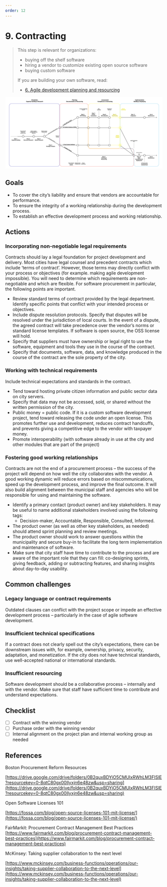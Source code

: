 ```yaml
---
order: 12
---
```


# 9. Contracting

> This step is relevant for organizations:
>
> * buying off the shelf software
> * hiring a vendor to customize existing open source software
> * buying custom software
>
> If you are building your own software, read:
>
> * [6. Agile development planning and resourcing](06-agile-development-planning-resourcing.md)

![Diagram showing who should read step 9](/../images/assessment-3.svg)

## Goals

* To cover the city’s liability and ensure that vendors are accountable for performance.
* To ensure the integrity of a working relationship during the development process.
* To establish an effective development process and working relationship.

## Actions

### Incorporating non-negotiable legal requirements

Contracts should lay a legal foundation for project development and delivery. Most cities have legal counsel and precedent contracts which include ‘terms of contract’. However, those terms may directly conflict with your process or objectives (for example. making agile development impossible). You will need to determine which requirements are non-negotiable and which are flexible. For software procurement in particular, the following points are important.

* Review standard terms of contract provided by the legal department. Identify specific points that conflict with your intended process or objectives.
* Include dispute resolution protocols. Specify that disputes will be resolved under the jurisdiction of local courts. In the event of a dispute, the agreed contract will take precedence over the vendor’s norms or standard license templates. If software is open source, the OSS license will hold.
* Specify that suppliers must have ownership or legal right to use the software, equipment and tools they use in the course of the contract.
* Specify that documents, software, data, and knowledge produced in the course of the contract are the sole property of the city.

### Working with technical requirements

Include technical expectations and standards in the contract.

* Tend toward hosting private citizen information and public sector data on city servers.
* Specify that data may not be accessed, sold, or shared without the written permission of the city.
* Public money = public code. If it is a custom software development project, tend toward releasing the code under an open license. This promotes further use and development, reduces contract handcuffs, and prevents giving a competitive edge to the vendor with taxpayer money.
* Promote interoperability (with software already in use at the city and other modules that are part of the project)

### Fostering good working relationships

Contracts are not the end of a procurement process – the success of the project will depend on how well the city collaborates with the vendor. A good working dynamic will reduce errors based on miscommunications, speed up the development process, and improve the final outcome. It will also build alignment between the municipal staff and agencies who will be responsible for using and maintaining the software.

* Identify a primary contact (product owner) and key stakeholders. It may be useful to name additional stakeholders involved using the following tags:
  * Decision-maker, Accountable, Responsible, Consulted, Informed.
* The product owner (as well as other key stakeholders, as needed) should attend sprint planning and review meetings.
* The product owner should work to answer questions within the municipality and secure buy-in to facilitate the long term implementation and maintenance of software.
* Make sure that city staff have time to contribute to the process and are aware of the important role that they can fill: co-designing sprints, giving feedback, adding or subtracting features, and sharing insights about day-to-day usability.

## Common challenges

### Legacy language or contract requirements

Outdated clauses can conflict with the project scope or impede an effective development process – particularly in the case of agile software development.

### Insufficient technical specifications

If a contract does not clearly spell out the city’s expectations, there can be downstream issues with, for example, ownership, privacy, security, adaptation, and monetization. If the city does not have technical standards, use well-accepted national or international standards.

### Insufficient resourcing

Software development should be a collaborative process – internally and with the vendor. Make sure that staff have sufficient time to contribute and understand expectations.

## Checklist

* [ ] Contract with the winning vendor
* [ ] Purchase order with the winning vendor
* [ ] Internal alignment on the project plan and internal working group as needed

## References

Boston Procurement Reform Resources

[https://drive.google.com/drive/folders/0B2quxBDYiO5CMUlxRWhLM3FISlE?resourcekey=0-8qtC80gx00lIyxjn6e48zw&usp=sharing](https://drive.google.com/drive/folders/0B2quxBDYiO5CMUlxRWhLM3FISlE?resourcekey=0-8qtC80gx00lIyxjn6e48zw&usp=sharing)

Open Software Licenses 101

[https://fossa.com/blog/open-source-licenses-101-mit-license/](https://fossa.com/blog/open-source-licenses-101-mit-license/)

FairMarkit: Procurement Contract Management Best Practices \
[https://www.fairmarkit.com/blog/procurement-contract-management-best-practices](https://www.fairmarkit.com/blog/procurement-contract-management-best-practices)

McKinsey: Taking supplier collaboration to the next level

[https://www.mckinsey.com/business-functions/operations/our-insights/taking-supplier-collaboration-to-the-next-level](https://www.mckinsey.com/business-functions/operations/our-insights/taking-supplier-collaboration-to-the-next-level)
